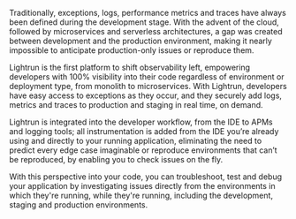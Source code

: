 
Traditionally, exceptions, logs, performance metrics and traces have always been defined during the development stage. With the advent of the cloud, followed by microservices and serverless architectures, a gap was created between development and the production environment, making it nearly impossible to anticipate production-only issues or reproduce them. 

Lightrun is the first platform to shift observability left, empowering developers with 100% visibility into their code regardless of environment or deployment type, from monolith to microservices. With Lightrun, developers have easy access to exceptions as they occur, and they securely add logs, metrics and traces to production and staging in real time, on demand. 

Lightrun is integrated into the developer workflow, from the IDE to APMs and logging tools; all instrumentation is added from the IDE you’re already using and directly to your running application, eliminating the need to predict every edge case imaginable or reproduce environments that can’t be reproduced, by enabling you to check issues on the fly. 

With this perspective into your code, you can troubleshoot, test and debug your application by investigating issues directly from the environments in which they're running, while they're running, including the development, staging and production environments. 

